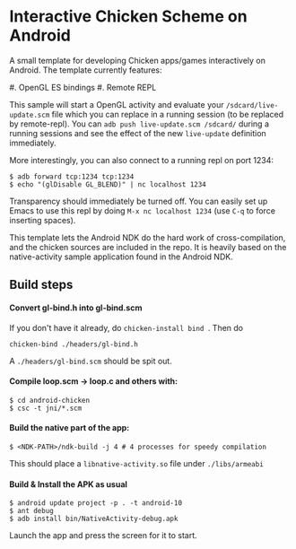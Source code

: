 # Interactive Chicken Scheme on Android 

A small template for developing Chicken apps/games interactively on
Android. The template currently features:

#. OpenGL ES bindings
#. Remote REPL

This sample will start a OpenGL activity and evaluate your
`/sdcard/live-update.scm` file which you can replace in a running
session (to be replaced by remote-repl). You can `adb push live-update.scm /sdcard/` during
a running sessions and see the effect of the new `live-update` definition immediately.

More interestingly, you can also connect to a running repl on port 1234:

    $ adb forward tcp:1234 tcp:1234
    $ echo "(glDisable GL_BLEND)" | nc localhost 1234

Transparency should immediately be turned off. You can easily set up Emacs
to use this repl by doing `M-x nc localhost 1234` (use `C-q` to force inserting spaces).

This template lets the Android NDK do the hard work of
cross-compilation, and the chicken sources are included in the repo. 
It is heavily based on the native-activity sample
application found in the Android NDK.


## Build steps

#### Convert gl-bind.h into gl-bind.scm
If you don't have it already, do `chicken-install bind `. Then do

    chicken-bind ./headers/gl-bind.h

A `./headers/gl-bind.scm` should be spit out.

#### Compile loop.scm -> loop.c and others with:

    $ cd android-chicken
    $ csc -t jni/*.scm

#### Build the native part of the app:

    $ <NDK-PATH>/ndk-build -j 4 # 4 processes for speedy compilation

This should place a `libnative-activity.so` file under `./libs/armeabi`

#### Build & Install the APK as usual

    $ android update project -p . -t android-10
    $ ant debug
    $ adb install bin/NativeActivity-debug.apk

Launch the app and press the screen for it to start.


